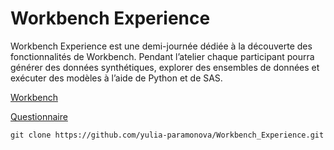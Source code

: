 # Workbench Experience
Workbench Experience est une demi-journée dédiée à la découverte des fonctionnalités de Workbench. Pendant l’atelier chaque participant pourra générer des données synthétiques, explorer des ensembles de données et exécuter des modèles à l’aide de Python et de SAS. 

[Workbench](https://east-us-1.workbench.sas.com/)

[Questionnaire](https://forms.office.com/r/6x3m6j8NJF)

  `git clone https://github.com/yulia-paramonova/Workbench_Experience.git`
